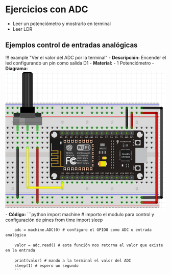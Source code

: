 # Ejercicios con ADC

- Leer un potenciómetro y mostrarlo en terminal
- Leer LDR

## Ejemplos control de entradas analógicas

!!! example "Ver el valor del ADC por la terminal"
    - **Descripción:** Encender el led configurando un pin como salida D1
    - **Material:** 
        - 1 Potenciómetro
    - **Diagrama:** <br>![adc_1](imgs/adc_0.png)
    - **Código:** 
        ```python
        import machine # importo el modulo para control y configuración de pines
        from time import sleep

        adc = machine.ADC(0) # configuro el GPIO0 como ADC o entrada analógica
        
        valor = adc.read() # esta función nos retorna el valor que existe en la entrada

        print(valor) # mando a la terminal el valor del ADC
        sleep(1) # espero un segundo
        ```